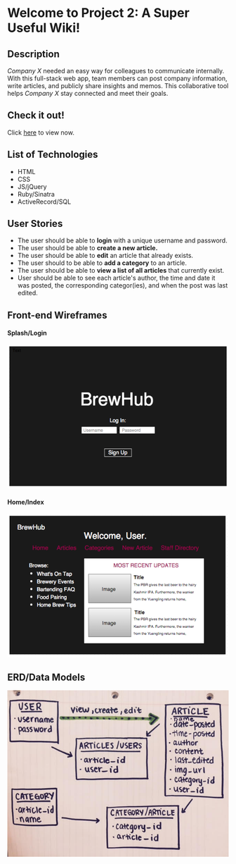 # Welcome to Project 2: A Super Useful Wiki!

## Description
*Company X* needed an easy way for colleagues to communicate internally. With this full-stack web app, team members can post company information, write articles, and publicly share insights and memos. This collaborative tool helps *Company X* stay connected and meet their goals.

## Check it out!

Click [here](http://kimhart.github.io/Project2_Wiki/) to view now.

## List of Technologies
* HTML
* CSS
* JS/jQuery
* Ruby/Sinatra
* ActiveRecord/SQL

## User Stories
* The user should be able to **login** with a unique username and password.
* The user should be able to **create a new article.**
* The user should be able to **edit** an article that already exists.
* The user should to be able to **add a category** to an article.
* The user should be able to **view a list of all articles** that currently exist.
* User should be able to see each article's author, the time and date it was posted, the corresponding categor(ies), and when the post was last edited. 

## Front-end Wireframes
#### Splash/Login
![splash](/public/img/WF_splash_login.png)
#### Home/Index
![index](/public/img/WF_index_page.png)

## ERD/Data Models 

![ERD](/public/img/ERD.jpg)
